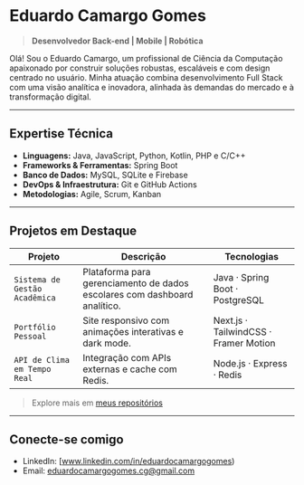 # Eduardo Camargo Gomes

> **Desenvolvedor Back-end  | Mobile | Robótica**

Olá! Sou o Eduardo Camargo, um profissional de Ciência da Computação apaixonado por construir soluções robustas, escaláveis e com design centrado no usuário. Minha atuação combina desenvolvimento Full Stack com uma visão analítica e inovadora, alinhada às demandas do mercado e à transformação digital.

---

## Expertise Técnica

- **Linguagens:** Java, JavaScript, Python, Kotlin, PHP e C/C++  
- **Frameworks & Ferramentas:** Spring Boot
- **Banco de Dados:** MySQL, SQLite e Firebase
- **DevOps & Infraestrutura:** Git e GitHub Actions
- **Metodologias:** Agile, Scrum, Kanban  

---

## Projetos em Destaque

| Projeto | Descrição | Tecnologias |
|--------|-----------|-------------|
| `Sistema de Gestão Acadêmica` | Plataforma para gerenciamento de dados escolares com dashboard analítico. | Java · Spring Boot · PostgreSQL |
| `Portfólio Pessoal` | Site responsivo com animações interativas e dark mode. | Next.js · TailwindCSS · Framer Motion |
| `API de Clima em Tempo Real` | Integração com APIs externas e cache com Redis. | Node.js · Express · Redis |

> Explore mais em [meus repositórios](https://github.com/seuusuario)

---

## Conecte-se comigo

- LinkedIn: [www.linkedin.com/in/eduardocamargogomes)
- Email: eduardocamargogomes.cg@gmail.com

